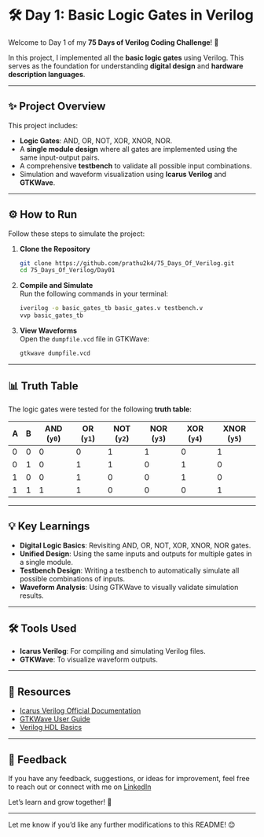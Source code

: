 # 🛠️ Day 1: Basic Logic Gates in Verilog  

Welcome to Day 1 of my **75 Days of Verilog Coding Challenge**! 🎉  

In this project, I implemented all the **basic logic gates** using Verilog. This serves as the foundation for understanding **digital design** and **hardware description languages**.  

---

## ✨ Project Overview  

This project includes:  
- **Logic Gates**: AND, OR, NOT, XOR, XNOR, NOR.  
- A **single module design** where all gates are implemented using the same input-output pairs.  
- A comprehensive **testbench** to validate all possible input combinations.  
- Simulation and waveform visualization using **Icarus Verilog** and **GTKWave**.  

---

## ⚙️ How to Run  

Follow these steps to simulate the project:  

1. **Clone the Repository**  
   ```bash
   git clone https://github.com/prathu2k4/75_Days_Of_Verilog.git
   cd 75_Days_Of_Verilog/Day01
   ```

2. **Compile and Simulate**  
   Run the following commands in your terminal:  
   ```bash
   iverilog -o basic_gates_tb basic_gates.v testbench.v
   vvp basic_gates_tb
   ```

3. **View Waveforms**  
   Open the `dumpfile.vcd` file in GTKWave:  
   ```bash
   gtkwave dumpfile.vcd
   ```  

---

## 📊 Truth Table  

The logic gates were tested for the following **truth table**:  

| A | B | AND (`y0`) | OR (`y1`) | NOT (`y2`) | NOR (`y3`) | XOR (`y4`) | XNOR (`y5`) |
|---|---|------------|-----------|------------|------------|------------|-------------|
| 0 | 0 |     0      |     0     |     1      |     1      |     0      |      1      |
| 0 | 1 |     0      |     1     |     1      |     0      |     1      |      0      |
| 1 | 0 |     0      |     1     |     0      |     0      |     1      |      0      |
| 1 | 1 |     1      |     1     |     0      |     0      |     0      |      1      |  

---

## 💡 Key Learnings  

- **Digital Logic Basics**: Revisiting AND, OR, NOT, XOR, XNOR, NOR gates.  
- **Unified Design**: Using the same inputs and outputs for multiple gates in a single module.  
- **Testbench Design**: Writing a testbench to automatically simulate all possible combinations of inputs.  
- **Waveform Analysis**: Using GTKWave to visually validate simulation results.  

---

## 🛠️ Tools Used  

- **Icarus Verilog**: For compiling and simulating Verilog files.  
- **GTKWave**: To visualize waveform outputs.  

---

## 🔗 Resources  

- [Icarus Verilog Official Documentation](http://iverilog.icarus.com/)  
- [GTKWave User Guide](http://gtkwave.sourceforge.net/)  
- [Verilog HDL Basics](https://en.wikipedia.org/wiki/Verilog)  

---

## 🤝 Feedback  

If you have any feedback, suggestions, or ideas for improvement, feel free to reach out or connect with me on [LinkedIn](https://www.linkedin.com/in/pratham-jainvs)

Let’s learn and grow together! 💪  

---

Let me know if you’d like any further modifications to this README! 😊
